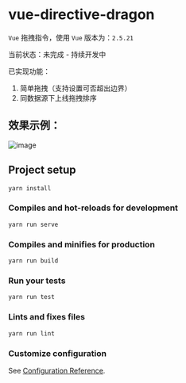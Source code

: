 # vue-directive-dragon

`Vue` 拖拽指令，使用 `Vue` 版本为：`2.5.21`

当前状态：未完成 - 持续开发中

已实现功能：
1. 简单拖拽（支持设置可否超出边界）
2. 同数据源下上线拖拽排序

## 效果示例：
![image](https://github.com/yuge9413/vue-directive-dragon/blob/master/src/assets/example.gif)

## Project setup
```
yarn install
```

### Compiles and hot-reloads for development
```
yarn run serve
```

### Compiles and minifies for production
```
yarn run build
```

### Run your tests
```
yarn run test
```

### Lints and fixes files
```
yarn run lint
```

### Customize configuration
See [Configuration Reference](https://cli.vuejs.org/config/).
